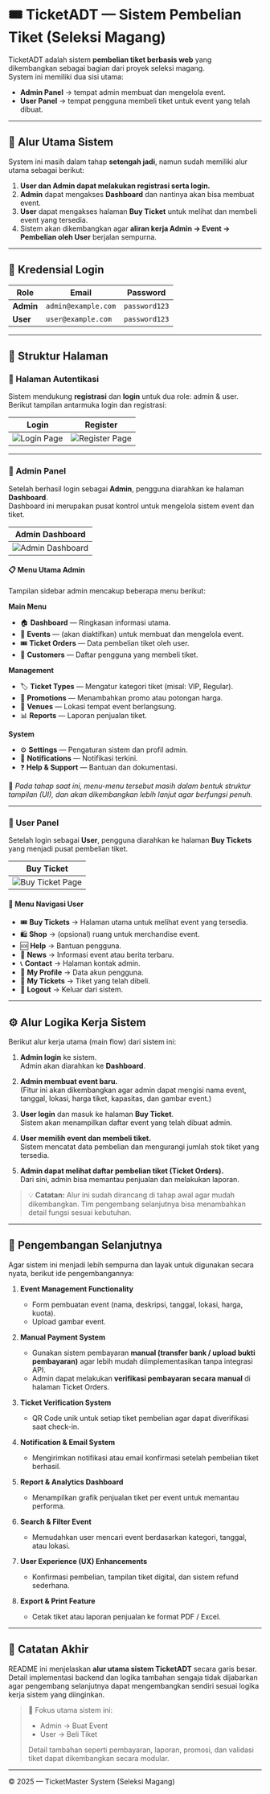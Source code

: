 # 🎟️ TicketADT — Sistem Pembelian Tiket (Seleksi Magang)

TicketADT adalah sistem **pembelian tiket berbasis web** yang dikembangkan sebagai bagian dari proyek seleksi magang.  
System ini memiliki dua sisi utama:
- **Admin Panel** → tempat admin membuat dan mengelola event.
- **User Panel** → tempat pengguna membeli tiket untuk event yang telah dibuat.

---

## 🧭 Alur Utama Sistem

System ini masih dalam tahap **setengah jadi**, namun sudah memiliki alur utama sebagai berikut:

1. **User dan Admin dapat melakukan registrasi serta login.**
2. **Admin** dapat mengakses **Dashboard** dan nantinya akan bisa membuat event.
3. **User** dapat mengakses halaman **Buy Ticket** untuk melihat dan membeli event yang tersedia.
4. Sistem akan dikembangkan agar **aliran kerja Admin → Event → Pembelian oleh User** berjalan sempurna.

---

## 🔐 Kredensial Login

| Role | Email | Password |
|------|--------|-----------|
| **Admin** | `admin@example.com` | `password123` |
| **User** | `user@example.com` | `password123` |

---

## 🧱 Struktur Halaman

### 🔸 Halaman Autentikasi
Sistem mendukung **registrasi** dan **login** untuk dua role: admin & user.  
Berikut tampilan antarmuka login dan registrasi:

| Login | Register |
|-------|-----------|
| ![Login Page](public/images/screenshots/login.png) | ![Register Page](public/images/screenshots/regis.png) |

---

### 🔸 Admin Panel

Setelah berhasil login sebagai **Admin**, pengguna diarahkan ke halaman **Dashboard**.  
Dashboard ini merupakan pusat kontrol untuk mengelola sistem event dan tiket.

| Admin Dashboard |
|-----------------|
| ![Admin Dashboard](public/images/screenshots/admin.png) |

#### 📋 Menu Utama Admin
Tampilan sidebar admin mencakup beberapa menu berikut:

**Main Menu**
- 🏠 **Dashboard** — Ringkasan informasi utama.
- 📅 **Events** — (akan diaktifkan) untuk membuat dan mengelola event.
- 🎟️ **Ticket Orders** — Data pembelian tiket oleh user.
- 👥 **Customers** — Daftar pengguna yang membeli tiket.

**Management**
- 🏷️ **Ticket Types** — Mengatur kategori tiket (misal: VIP, Regular).
- 💸 **Promotions** — Menambahkan promo atau potongan harga.
- 📍 **Venues** — Lokasi tempat event berlangsung.
- 📊 **Reports** — Laporan penjualan tiket.

**System**
- ⚙️ **Settings** — Pengaturan sistem dan profil admin.
- 🔔 **Notifications** — Notifikasi terkini.
- ❓ **Help & Support** — Bantuan dan dokumentasi.

📌 *Pada tahap saat ini, menu-menu tersebut masih dalam bentuk struktur tampilan (UI), dan akan dikembangkan lebih lanjut agar berfungsi penuh.*

---

### 🔸 User Panel

Setelah login sebagai **User**, pengguna diarahkan ke halaman **Buy Tickets** yang menjadi pusat pembelian tiket.

| Buy Ticket |
|-------------|
| ![Buy Ticket Page](public/images/screenshots/but-ticket.png) |

#### 📜 Menu Navigasi User
- 🎟️ **Buy Tickets** → Halaman utama untuk melihat event yang tersedia.
- 🛍️ **Shop** → (opsional) ruang untuk merchandise event.
- 🆘 **Help** → Bantuan pengguna.
- 📰 **News** → Informasi event atau berita terbaru.
- 📞 **Contact** → Halaman kontak admin.
- 👤 **My Profile** → Data akun pengguna.
- 🎫 **My Tickets** → Tiket yang telah dibeli.
- 🚪 **Logout** → Keluar dari sistem.

---

## ⚙️ Alur Logika Kerja Sistem

Berikut alur kerja utama (main flow) dari sistem ini:

1. **Admin login** ke sistem.  
   Admin akan diarahkan ke **Dashboard**.

2. **Admin membuat event baru.**  
   (Fitur ini akan dikembangkan agar admin dapat mengisi nama event, tanggal, lokasi, harga tiket, kapasitas, dan gambar event.)

3. **User login** dan masuk ke halaman **Buy Ticket**.  
   Sistem akan menampilkan daftar event yang telah dibuat admin.

4. **User memilih event dan membeli tiket.**  
   Sistem mencatat data pembelian dan mengurangi jumlah stok tiket yang tersedia.

5. **Admin dapat melihat daftar pembelian tiket (Ticket Orders).**  
   Dari sini, admin bisa memantau penjualan dan melakukan laporan.

> 💡 **Catatan:** Alur ini sudah dirancang di tahap awal agar mudah dikembangkan. Tim pengembang selanjutnya bisa menambahkan detail fungsi sesuai kebutuhan.

---

## 🧩 Pengembangan Selanjutnya

Agar sistem ini menjadi lebih sempurna dan layak untuk digunakan secara nyata, berikut ide pengembangannya:

1. **Event Management Functionality**  
   - Form pembuatan event (nama, deskripsi, tanggal, lokasi, harga, kuota).  
   - Upload gambar event.

2. **Manual Payment System**  
   - Gunakan sistem pembayaran **manual (transfer bank / upload bukti pembayaran)** agar lebih mudah diimplementasikan tanpa integrasi API.  
   - Admin dapat melakukan **verifikasi pembayaran secara manual** di halaman Ticket Orders.

3. **Ticket Verification System**  
   - QR Code unik untuk setiap tiket pembelian agar dapat diverifikasi saat check-in.

4. **Notification & Email System**  
   - Mengirimkan notifikasi atau email konfirmasi setelah pembelian tiket berhasil.

5. **Report & Analytics Dashboard**  
   - Menampilkan grafik penjualan tiket per event untuk memantau performa.

6. **Search & Filter Event**  
   - Memudahkan user mencari event berdasarkan kategori, tanggal, atau lokasi.

7. **User Experience (UX) Enhancements**  
   - Konfirmasi pembelian, tampilan tiket digital, dan sistem refund sederhana.

8. **Export & Print Feature**  
   - Cetak tiket atau laporan penjualan ke format PDF / Excel.

---
## 🧠 Catatan Akhir

README ini menjelaskan **alur utama sistem TicketADT** secara garis besar.  
Detail implementasi backend dan logika tambahan sengaja tidak dijabarkan agar pengembang selanjutnya dapat mengembangkan sendiri sesuai logika kerja sistem yang diinginkan.

> 📌 Fokus utama sistem ini:  
> - Admin → Buat Event  
> - User → Beli Tiket  
> 
> Detail tambahan seperti pembayaran, laporan, promosi, dan validasi tiket dapat dikembangkan secara modular.

---

© 2025 — TicketMaster System (Seleksi Magang)
